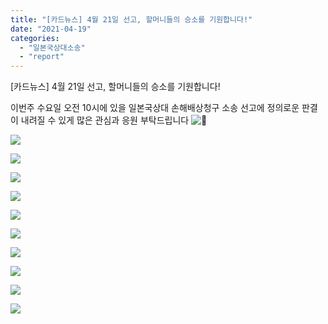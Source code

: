 ```yaml
---
title: "[카드뉴스] 4월 21일 선고, 할머니들의 승소를 기원합니다!"
date: "2021-04-19"
categories: 
  - "일본국상대소송"
  - "report"
---
```


\[카드뉴스\] 4월 21일 선고, 할머니들의 승소를 기원합니다!

이번주 수요일 오전 10시에 있을 일본국상대 손해배상청구 소송 선고에 정의로운 판결이 내려질 수 있게 많은 관심과 응원 부탁드립니다 ![🦋](https://static.xx.fbcdn.net/images/emoji.php/v9/tbb/1/16/1f98b.png)

![](https://r2.womenandwar.net/2021/04/001-1024x1024.png)

![](https://r2.womenandwar.net/2021/04/002-1024x1024.png)

![](https://r2.womenandwar.net/2021/04/003-1024x1024.png)

![](https://r2.womenandwar.net/2021/04/004-1024x1024.png)

![](https://r2.womenandwar.net/2021/04/005-1024x1024.png)

![](https://r2.womenandwar.net/2021/04/006-1-1024x1024.png)

![](https://r2.womenandwar.net/2021/04/007-1024x1024.png)

![](https://r2.womenandwar.net/2021/04/008-1024x1024.png)

![](https://r2.womenandwar.net/2021/04/009-1024x1024.png)

![](https://r2.womenandwar.net/2021/04/010-1024x1024.png)
